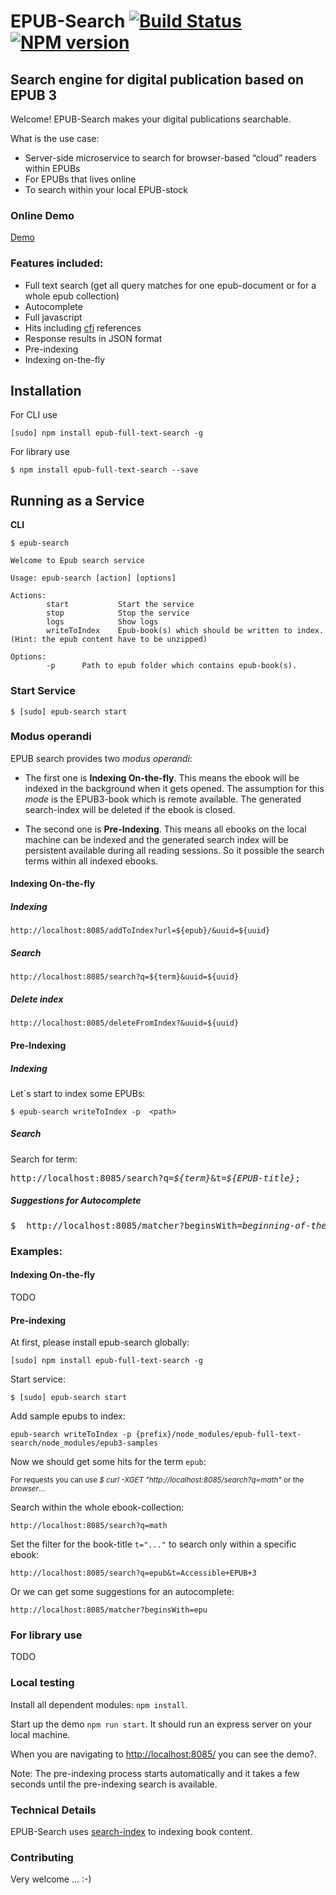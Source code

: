 
[travis-url]: https://travis-ci.org/larsvoigt/epub-full-text-search
[travis-image]: https://travis-ci.org/larsvoigt/epub-full-text-search.svg?branch=master
[npm-url]: https://npmjs.org/package/epub-full-text-search
[npm-version-image]: http://img.shields.io/npm/v/epub-full-text-search.svg?style=flat
# EPUB-Search [![Build Status][travis-image]][travis-url] [![NPM version][npm-version-image]][npm-url] 
## Search engine for digital publication based on EPUB 3

Welcome! EPUB-Search makes your digital publications searchable.

What is the use case:
* Server-side microservice to search for browser-based “cloud” readers within EPUBs
* For EPUBs that lives online
* To search within your local EPUB-stock


### Online Demo
[Demo](http://protected-dusk-3051.herokuapp.com/)

### Features included:

* Full text search (get all query matches for one epub-document or for a whole epub collection)  
* Autocomplete
* Full javascript
* Hits including [cfi](http://www.idpf.org/epub/linking/cfi/epub-cfi.html) references
* Response results in JSON format
* Pre-indexing
* Indexing on-the-fly


## Installation

For CLI use

```
[sudo] npm install epub-full-text-search -g
```

For library use

```
$ npm install epub-full-text-search --save
```

## Running as a Service 

**CLI**

```
$ epub-search 

Welcome to Epub search service

Usage: epub-search [action] [options]

Actions:
        start           Start the service
        stop            Stop the service
        logs            Show logs
        writeToIndex    Epub-book(s) which should be written to index.(Hint: the epub content have to be unzipped)

Options:
        -p      Path to epub folder which contains epub-book(s).

```

### Start Service

```
$ [sudo] epub-search start
```

### Modus operandi

EPUB search provides two *modus operandi*:
* The first one is **Indexing On-the-fly**. This means the ebook will be indexed in the background when it gets opened. 
The assumption for this *mode* is the EPUB3-book which is remote available. 
The generated search-index will be deleted if the ebook is closed.     
 
* The second one is **Pre-Indexing**. This means all ebooks on the local machine can be indexed 
and the generated search index will be persistent available during all reading sessions. So it possible the search terms within all indexed
ebooks. 


#### Indexing On-the-fly

##### Indexing

``` 
http://localhost:8085/addToIndex?url=${epub}/&uuid=${uuid}
```

##### Search
```
http://localhost:8085/search?q=${term}&uuid=${uuid}
```

##### Delete index
```
http://localhost:8085/deleteFromIndex?&uuid=${uuid}
```


#### Pre-Indexing

##### Indexing

Let´s start to index some EPUBs: 

```
$ epub-search writeToIndex -p  <path>
```

##### Search 

Search for term:

<pre>
http://localhost:8085/search?q=<i>${term}</i>&t=<i>${EPUB-title}</i>;
</pre>

##### Suggestions for Autocomplete 

<pre>
$  http://localhost:8085/matcher?beginsWith=<i>beginning-of-the-text-to-match</i>
</pre>

### Examples:

#### Indexing On-the-fly

TODO

#### Pre-indexing
At first, please install epub-search globally: 

```
[sudo] npm install epub-full-text-search -g
```

Start service: 

```
$ [sudo] epub-search start
```

Add sample epubs to index:

```
epub-search writeToIndex -p {prefix}/node_modules/epub-full-text-search/node_modules/epub3-samples
```

Now we should get some hits for the term ``epub``:

<sub>For requests you can use *$ curl -XGET "http://localhost:8085/search?q=math"* or the *browser*...</sub>

Search within the whole ebook-collection:

```
http://localhost:8085/search?q=math
```

Set the filter for the book-title ```t="..."``` to search only within a specific ebook:

```
http://localhost:8085/search?q=epub&t=Accessible+EPUB+3
```

Or we can get some suggestions for an autocomplete:

```
http://localhost:8085/matcher?beginsWith=epu
```

### For library use
TODO

<!--
```javascript
import epubSearch from 'epub-full-text-search';
const options = {'indexPath': 'path_to_index-DB'}; // an own path can be set optional
epubSearch(options || {})
    .then(searchInstance => {
        
        // INDEXING (write your **unzipped** EPUB3-Document to index)
        searchInstance.indexing('your_epub(s)_directory')
            .then(info => {
               winston.log('info', info);
            })
            .fail(function(err) {
                winston.log('error', err);
            });
       
        // SEARCHING
        // search(query, epubTitle)
        searchInstance.search('epub', "Accessible EPUB 3")
            .then(results => {
                winston.log('info', results);
            })
            .fail(function(err) {
                winston.log('error', err);
            });
            
        // COMPLEX SEARCHING
        // query(query, epubTitle)
        const search = 'epub';
        searchInstance.query({
            query: [
                {
                    AND: [
                        {'*': [search]},
                        {filename: ['accessible_epub_3']}
                    ]
                }
            ]
        }, search)
            .then(results => {
                winston.log('info', results);
            })
            .fail(function(err) {
                winston.log('error', err);
            });
     
        // SEARCH SUGGESTIONS
        // match(beginsWith, epubTitle)
        searchInstance.match('matrix', 'A First Course in Linear Algebra')
            .then(results => {
                winston.log('info', results);
            })
            .fail(function(err) {
                winston.log('error', err);
            });
    })
    .fail(function(err) {
        winston.log('error', err);
    });

``` 
   
-->

### Local testing 

Install all dependent modules: ``` npm install ```.

Start up the demo ```npm run start```. It should run an express server on your local machine.

When you are navigating to [http://localhost:8085/](http://localhost:8085/) you can see the demo?.

Note: The pre-indexing process starts automatically and it takes a few seconds until the pre-indexing search is available.    

### Technical Details

EPUB-Search uses [search-index](https://github.com/fergiemcdowall/search-index) 
to indexing book content.

### Contributing

Very welcome ... :-)  
